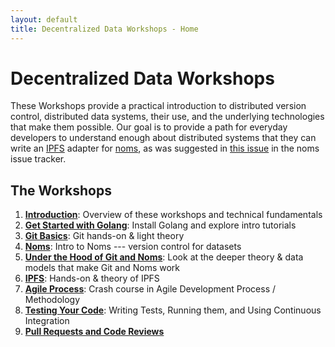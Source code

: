 ```yaml
---
layout: default
title: Decentralized Data Workshops - Home
---
```


# Decentralized Data Workshops

These Workshops provide a practical introduction to distributed version control, distributed data systems, their use, and the underlying technologies that make them possible. Our goal is to provide a path for everyday developers to understand enough about distributed systems that they can write an [IPFS](http://ipfs.io) adapter for [noms](https://github.com/attic-labs/noms), as was suggested in [this issue](https://github.com/attic-labs/noms/issues/2123) in the noms issue tracker.

## The Workshops

1. [**Introduction**](tutorials/): Overview of these workshops and technical fundamentals
2. [**Get Started with Golang**](tutorials/get-started-with-golang): Install Golang and explore intro tutorials
3. [**Git Basics**](tutorials/git-basics): Git hands-on & light theory
4. [**Noms**](tutorials/noms): Intro to Noms --- version control for datasets
6. [**Under the Hood of Git and Noms**](tutorials/git-noms-data-models): Look at the deeper theory & data models that make Git and Noms work
7. [**IPFS**](tutorials/ipfs): Hands-on & theory of IPFS
8. [**Agile Process**](tutorials/agile-process): Crash course in Agile Development Process / Methodology
9. [**Testing Your Code**](tutorials/testing-code): Writing Tests, Running them, and Using Continuous Integration
9. [**Pull Requests and Code Reviews**](tutorials/code-reviews)

